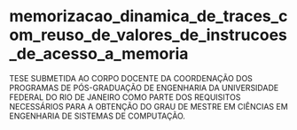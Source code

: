 # memorizacao_dinamica_de_traces_com_reuso_de_valores_de_instrucoes_de_acesso_a_memoria
TESE SUBMETIDA AO CORPO DOCENTE DA COORDENAÇÃO DOS PROGRAMAS DE PÓS-GRADUAÇÃO DE ENGENHARIA DA UNIVERSIDADE FEDERAL DO RIO DE JANEIRO COMO PARTE DOS REQUISITOS NECESSÁRIOS PARA A OBTENÇÃO DO GRAU DE MESTRE EM CIÊNCIAS EM ENGENHARIA DE SISTEMAS DE COMPUTAÇÃO.
